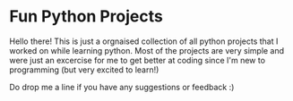 # Fun Python Projects

Hello there! This is just a orgnaised collection of all python projects that I worked on while learning python. Most of the projects are very simple and were just an excercise for me to get better at coding since I'm new to programming (but very excited to learn!)

Do drop me a line if you have any suggestions or feedback :) 
